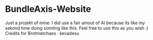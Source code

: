 # BundleAxis-Website
Just a projekt of mine.
I did use a fair amout of AI because its like my sekond time doing somting like this.
Feel free to use this as you wish :)
Credits for Brotmetchaes · kevadesu
